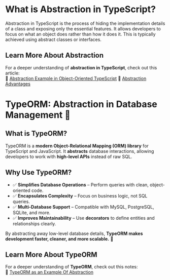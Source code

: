 # What is Abstraction in TypeScript?

Abstraction in TypeScript is the process of hiding the implementation details of a class and exposing only the essential features. It allows developers to focus on what an object does rather than how it does it. This is typically achieved using abstract classes or interfaces.

## Learn More About Abstraction  
For a deeper understanding of **abstraction in TypeScript**, check out this article:  
🔗 [Abstraction Example in Object-Oriented TypeScript](https://cloudaffle.com/series/object-oriented-typescript/abstraction-in-typescript/)
🔗 [Abstraction Advantages](https://cloudaffle.com/series/object-oriented-typescript/abstraction-example/#why-use-abstraction-)

# TypeORM: Abstraction in Database Management 🚀

## What is TypeORM?

TypeORM is a **modern Object-Relational Mapping (ORM) library** for TypeScript and JavaScript. It **abstracts** database interactions, allowing developers to work with **high-level APIs** instead of raw SQL.

## Why Use TypeORM?

- ✅ **Simplifies Database Operations** – Perform queries with clean, object-oriented code.
- ✅ **Encapsulates Complexity** – Focus on business logic, not SQL queries.
- ✅ **Multi-Database Support** – Compatible with MySQL, PostgreSQL, SQLite, and more.
- ✅ **Improves Maintainability** – Use **decorators** to define entities and relationships clearly.

By abstracting away low-level database details, **TypeORM makes development faster, cleaner, and more scalable.** 🚀

## Learn More About TypeORM

For a deeper understanding of **TypeORM**, check out this notes:  
🔗 [TypeORM as an Example Of Abstraction](https://cloudaffle.com/series/object-oriented-typescript/abstraction-example/)
